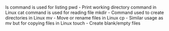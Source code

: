 ls command is used for listing
pwd - Print working directory command in Linux
cat command is used for reading file
mkdir - Command used to create directories in Linux
mv - Move or rename files in Linux
cp - Similar usage as mv but for copying files in Linux
touch - Create blank/empty files
